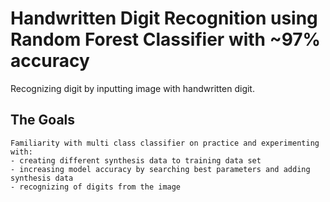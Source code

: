 # Handwritten Digit Recognition using Random Forest Classifier with ~97% accuracy

Recognizing digit by inputting image with handwritten digit.

## The Goals
    Familiarity with multi class classifier on practice and experimenting with:
    - creating different synthesis data to training data set
    - increasing model accuracy by searching best parameters and adding synthesis data
    - recognizing of digits from the image